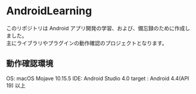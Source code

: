 # AndroidLearning

このリポジトリは Android アプリ開発の学習、および、備忘録のために作成しました。  
主にライブラリやプラグインの動作確認のプロジェクトとなります。

## 動作確認環境

OS:  macOS Mojave 10.15.5
IDE: Android Studio 4.0
target : Android 4.4(API 19) 以上
